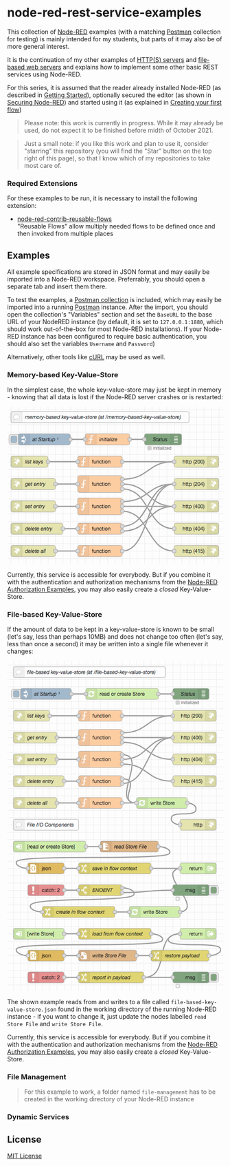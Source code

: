 # node-red-rest-service-examples #

This collection of [Node-RED](https://nodered.org/) examples (with a matching [Postman](https://www.postman.com/) collection for testing) is mainly intended for my students, but parts of it may also be of more general interest.

It is the continuation of my other examples of [HTTP(S) servers](https://github.com/rozek/node-red-http-server-examples) and [file-based web servers](https://github.com/rozek/node-red-web-server-examples) and explains how to implement some other basic REST services using Node-RED.

For this series, it is assumed that the reader already installed Node-RED (as described in [Getting Started](https://nodered.org/docs/getting-started/)), optionally secured the editor (as shown in [Securing Node-RED](https://nodered.org/docs/user-guide/runtime/securing-node-red)) and started using it (as explained in [Creating your first flow](https://nodered.org/docs/tutorials/first-flow))

> Please note: this work is currently in progress. While it may already be used, do not expect it to be finished before midth of October 2021.

> Just a small note: if you like this work and plan to use it, consider "starring" this repository (you will find the "Star" button on the top right of this page), so that I know which of my repositories to take most care of.

### Required Extensions ###

For these examples to be run, it is necessary to install the following extension:

* [node-red-contrib-reusable-flows](https://github.com/ollixx/node-red-contrib-reusable-flows)<br>"Reusable Flows" allow multiply needed flows to be defined once and then invoked from multiple places

## Examples ##

All example specifications are stored in JSON format and may easily be imported into a Node-RED workspace. Preferrably, you should open a separate tab and insert them there.

To test the examples, a [Postman collection](https://raw.githubusercontent.com/rozek/node-red-rest-server-examples/main/PostmanCollection.json) is included, which may easily be imported into a running [Postman](https://www.postman.com/) instance. After the import, you should open the collection's "Variables" section and set the `BaseURL` to the base URL of your NodeRED instance (by default, it is set to `127.0.0.1:1880`, which should work out-of-the-box for most Node-RED installations). If your Node-RED instance has been configured to require basic authentication, you should also set the variables `Username` and `Password`)

Alternatively, other tools like [cURL](https://curl.se/) may be used as well.

### Memory-based Key-Value-Store ###

In the simplest case, the whole key-value-store may just be kept in memory - knowing that all data is lost if the Node-RED server crashes or is restarted:

![](examples/memory-based-key-value-store.png)

Currently, this service is accessible for everybody. But if you combine it with the authentication and authorization mechanisms from the [Node-RED Authorization Examples](https://github.com/rozek/node-red-authorization-examples), you may also easily create a *closed* Key-Value-Store.

### File-based Key-Value-Store ###

If the amount of data to be kept in a key-value-store is known to be small (let's say, less than perhaps 10MB) and does not change too often (let's say, less than once a second) it may be written into a single file whenever it changes:

![](examples/file-based-key-value-store.png)

The shown example reads from and writes to a file called `file-based-key-value-store.json` found in the working directory of the running Node-RED instance - if you want to change it, just update the nodes labelled `read Store File` and `write Store File`.

Currently, this service is accessible for everybody. But if you combine it with the authentication and authorization mechanisms from the [Node-RED Authorization Examples](https://github.com/rozek/node-red-authorization-examples), you may also easily create a *closed* Key-Value-Store.

### File Management ###

> For this example to work, a folder named `file-management` has to be created in the working directory of your Node-RED instance

### Dynamic Services ###


## License ##

[MIT License](LICENSE.md)
